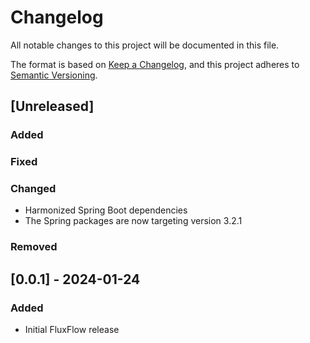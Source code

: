 # Changelog

All notable changes to this project will be documented in this file.

The format is based on [Keep a Changelog](https://keepachangelog.com/en/1.1.0/),
and this project adheres to [Semantic Versioning](https://semver.org/spec/v2.0.0.html).

## [Unreleased]

### Added
### Fixed
### Changed
- Harmonized Spring Boot dependencies
- The Spring packages are now targeting version 3.2.1
### Removed

## [0.0.1] - 2024-01-24

### Added
- Initial FluxFlow release